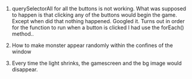 1. querySelectorAll for all the buttons is not working. What was supposed to happen is that clicking any of the buttons would begin the game. Except when did that nothing happened. Googled it. Turns out in order for the function to run when a button is clicked I had use the forEach() method..

2. How to make monster appear randomly within the confines of the window

3. Every time the light shrinks, the gamescreen and the bg image would disappear.
